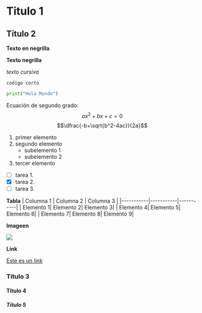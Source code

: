 # Titulo 1

## Título 2

**Texto en negrilla**

**Texto negrilla**

_texto cursiva_

`codigo corto`

```python
print("Hola Mundo")
```

Ecuación de segundo grado:
$$ax^2 + bx + c = 0$$
$$\dfrac{-b+\sqrt{b^2-4ac}}{2a}$$

1. primer elemento
2. segundo elemento
   - subelemento 1
   - subelemento 2
3. tercer elemento

- [ ] tarea 1.
- [x] tarea 2.
- [ ] tarea 3.

**Tabla**
| Columna 1 | Columna 2 | Columna 3 |
|-----------|-----------|-----------|
| Elemento 1| Elemento 2| Elemento 3|
| Elemento 4| Elemento 5| Elemento 6|
| Elemento 7| Elemento 8| Elemento 9|

**Imageen**

![](https://media.geeksforgeeks.org/wp-content/cdn-uploads/20210401194608/GIT-WorkFlow.png)

**Link**

[Este es un link](https://www.google.com)

### Título 3

#### Título 4

##### Título 5
